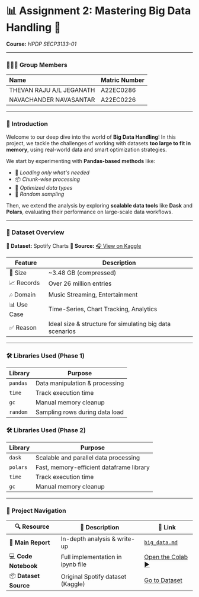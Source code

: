 # 📊 Assignment 2: Mastering Big Data Handling 🚀

**Course:** *HPDP SECP3133-01*

---

### 🧑‍🤝‍🧑 Group Members

| Name                     | Matric Number |
| :----------------------- | :------------ |
| THEVAN RAJU A/L JEGANATH | A22EC0286     |
| NAVACHANDER NAVASANTAR   | A22EC0226     |

---

### 🌟 Introduction

Welcome to our deep dive into the world of **Big Data Handling**!
In this project, we tackle the challenges of working with datasets **too large to fit in memory**, using real-world data and smart optimization strategies.

We start by experimenting with **Pandas-based methods** like:

* 🚪 *Loading only what's needed*
* 📦 *Chunk-wise processing*
* 🧠 *Optimized data types*
* 🎯 *Random sampling*

Then, we extend the analysis by exploring **scalable data tools** like **Dask** and **Polars**, evaluating their performance on large-scale data workflows.

---

### 🎵 Dataset Overview

**📂 Dataset:** Spotify Charts
**🔗 Source:** [🎧 View on Kaggle](https://www.kaggle.com/datasets/dhruvildave/spotify-charts)

| Feature     | Description                                              |
| ----------- | -------------------------------------------------------- |
| 💾 Size     | \~3.48 GB (compressed)                                   |
| 📈 Records  | Over 26 million entries                                  |
| 🎶 Domain   | Music Streaming, Entertainment                           |
| 📊 Use Case | Time-Series, Chart Tracking, Analytics                   |
| ✅ Reason    | Ideal size & structure for simulating big data scenarios |

---

### 🛠️ Libraries Used (Phase 1)

| Library  | Purpose                        |
| -------- | ------------------------------ |
| `pandas` | Data manipulation & processing |
| `time`   | Track execution time           |
| `gc`     | Manual memory cleanup          |
| `random` | Sampling rows during data load |

### 🛠️ Libraries Used (Phase 2)

| Library  | Purpose                        |
| -------- | ------------------------------ |
| `dask` | Scalable and parallel data processing |
| `polars` | Fast, memory-efficient dataframe library |
| `time`   | Track execution time           |
| `gc`     | Manual memory cleanup          |


---

### 🔗 Project Navigation

| 🔍 Resource           | 📄 Description                    | 🔗 Link                                                                     |
| --------------------- | --------------------------------- | --------------------------------------------------------------------------- |
| 🧠 **Main Report**    | In-depth analysis & write-up      | [`big_data.md`](big_data.md)                                                |
| 💻 **Code Notebook**  | Full implementation in ipynb file | [Open the Colab ▶️](big_data.ipynb)        |
| 📦 **Dataset Source** | Original Spotify dataset (Kaggle) | [Go to Dataset](https://www.kaggle.com/datasets/dhruvildave/spotify-charts) |
